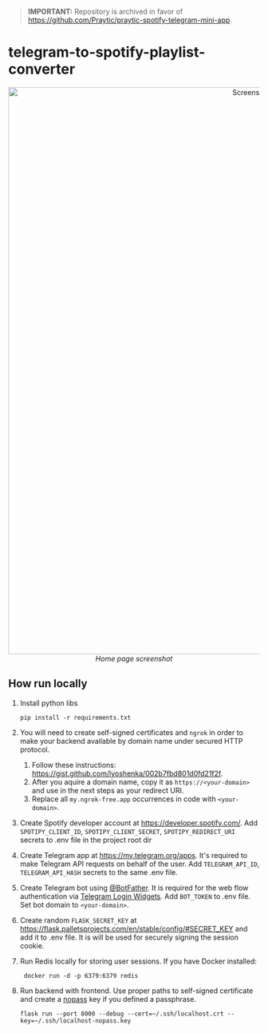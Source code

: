 > **IMPORTANT:**
> Repository is archived in favor of https://github.com/Praytic/praytic-spotify-telegram-mini-app.

# telegram-to-spotify-playlist-converter

<p align="center" style="text-align:center;">
<img width="1136" alt="Screenshot 2025-02-16 at 7 23 08 PM" src="https://github.com/user-attachments/assets/491e6aad-c848-46dd-bcd1-29abc5bffdf4" />
<i>Home page screenshot</i>
</p>

## How run locally

1. Install python libs
   ```
   pip install -r requirements.txt
   ```

2. You will need to create self-signed certificates and `ngrok` in order to make your backend available by domain name under secured HTTP protocol.
   1. Follow these instructions: https://gist.github.com/lyoshenka/002b7fbd801d0fd21f2f.
   2. After you aquire a domain name, copy it as `https://<your-domain>` and use in the next steps as your redirect URI.
   3. Replace all `my.ngrok-free.app` occurrences in code with `<your-domain>`.

3. Create Spotify developer account at https://developer.spotify.com/. Add `SPOTIPY_CLIENT_ID`, `SPOTIPY_CLIENT_SECRET`, `SPOTIPY_REDIRECT_URI` secrets to .env file in the project root dir

4. Create Telegram app at https://my.telegram.org/apps. It's required to make Telegram API requests on behalf of the user. Add `TELEGRAM_API_ID`, `TELEGRAM_API_HASH` secrets to the same .env file.

5. Create Telegram bot using [@BotFather](https://t.me/botfather). It is required for the web flow authentication via [Telegram Login Widgets](https://core.telegram.org/widgets/login). Add `BOT_TOKEN` to .env file. Set bot domain to `<your-domain>`.

6. Create random `FLASK_SECRET_KEY` at https://flask.palletsprojects.com/en/stable/config/#SECRET_KEY and add it to .env file. It is will be used for securely signing the session cookie.

7. Run Redis locally for storing user sessions. If you have Docker installed:
   ```
    docker run -d -p 6379:6379 redis
   ```
   
8. Run backend with frontend. Use proper paths to self-signed certificate and create a [nopass](https://serverfault.com/questions/366372/is-it-possible-to-generate-rsa-key-without-pass-phrase) key if you defined a passphrase. 
   ```
   flask run --port 8000 --debug --cert=~/.ssh/localhost.crt --key=~/.ssh/localhost-nopass.key
   ```


